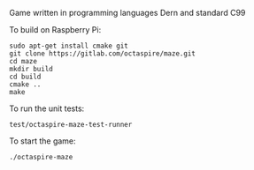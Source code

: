Game written in programming languages Dern and standard C99

To build on Raspberry Pi:

```shell
sudo apt-get install cmake git
git clone https://gitlab.com/octaspire/maze.git
cd maze
mkdir build
cd build
cmake ..
make
```

To run the unit tests:

```shell
test/octaspire-maze-test-runner
```

To start the game:

```shell
./octaspire-maze
```
